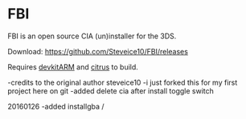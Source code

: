 # FBI

FBI is an open source CIA (un)installer for the 3DS.

Download: https://github.com/Steveice10/FBI/releases

Requires [devkitARM](http://sourceforge.net/projects/devkitpro/files/devkitARM/) and [citrus](https://github.com/Steveice10/citrus/) to build.


-credits to the original author steveice10
-i just forked this for my first project here on git
-added delete cia after install toggle switch

20160126
-added installgba / 
